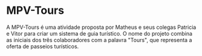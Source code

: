 # MPV-Tours
 A MPV-Tours é uma atividade proposta por Matheus e seus colegas Patricia e Vitor para criar um sistema de guia turístico. O nome do projeto combina as iniciais dos três colaboradores com a palavra "Tours", que representa a oferta de passeios turísticos.
